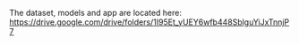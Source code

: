The dataset, models and app are located here:
https://drive.google.com/drive/folders/1I95Et_yUEY6wfb448SblguYiJxTnnjP7
